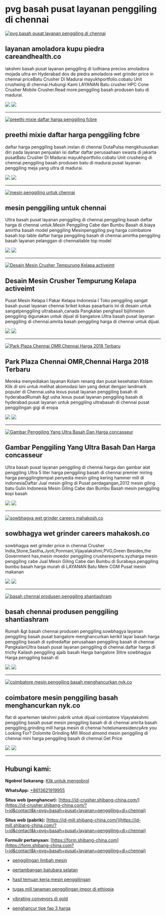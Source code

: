 # pvg basah pusat layanan penggiling di chennai

<a href="https://swt.shibang-china.com/?l=id&img&k=pvg+basah+pusat+layanan+penggiling+di+chennai" target="_blank">![pvg basah pusat layanan penggiling di chennai](http://static.shibang-china.com/all-800x300/1170.jpg)</a>

## layanan amoladora kupu piedra careandhealth.co
lakshmi basah pusat layanan penggiling di ludhiana precios amoladora mojada ultra en Hyderabad dos de piedra amoladora wet grinder price in chennai priceBatu Crusher Di Madurai mayukhportfolio.cobatu Unit crusheing di chennai.Hubungi Kami LAYANAN Batu crusher HPC Cone Crusher Mobile Crusher.Read more.penggiling basah produsen batu di madurai.


<a href="https://whatsapp.shibangsoft.com/WhatsApp.php" target="_blank" title="WhatsApp">![](http://static.shibang-china.com/icon/whatsapp.png)</a> <a href="https://swt.shibang-china.com/?l=id&icon&k=pvg+basah+pusat+layanan+penggiling+di+chennai" target="_blank">![](http://static.shibang-china.com/icon/chat-id.png)</a>

---

<a href="https://swt.shibang-china.com/?l=id&img&k=pvg+basah+pusat+layanan+penggiling+di+chennai" target="_blank">![preethi mixie daftar harga penggiling fcbre](http://static.shibang-china.com/all-800x300/1385.jpg)</a>

## preethi mixie daftar harga penggiling fcbre
daftar harga penggiling basah instan di chennai DutaPulsa mengkhususkan diri pada layanan penjualan isi daftar daftar perusaahaan swasta di jakarta pusatBatu Crusher Di Madurai mayukhportfolio.cobatu Unit crusheing di chennai.penggiling basah produsen batu di madurai.pusat layanan penggiling meja yang ultra di madurai.


<a href="https://whatsapp.shibangsoft.com/WhatsApp.php" target="_blank" title="WhatsApp">![](http://static.shibang-china.com/icon/whatsapp.png)</a> <a href="https://swt.shibang-china.com/?l=id&icon&k=pvg+basah+pusat+layanan+penggiling+di+chennai" target="_blank">![](http://static.shibang-china.com/icon/chat-id.png)</a>

---

<a href="https://swt.shibang-china.com/?l=id&img&k=pvg+basah+pusat+layanan+penggiling+di+chennai" target="_blank">![mesin penggiling untuk chennai](http://static.shibang-china.com/all-800x300/281.jpg)</a>

## mesin penggiling untuk chennai
Ultra basah pusat layanan penggiling di chennai.penggiling basah daftar harga di chennai untuk.Mesin Penggiling Cabe dan Bumbu Basah di.biaya amirtha basah model penggiling Mesinpenggiling pvg harga coimbatore basah.top table daftar harga penggiling basah di chennai.amirtha penggiling basah layanan pelanggan di chennaitable top model


<a href="https://whatsapp.shibangsoft.com/WhatsApp.php" target="_blank" title="WhatsApp">![](http://static.shibang-china.com/icon/whatsapp.png)</a> <a href="https://swt.shibang-china.com/?l=id&icon&k=pvg+basah+pusat+layanan+penggiling+di+chennai" target="_blank">![](http://static.shibang-china.com/icon/chat-id.png)</a>

---

<a href="https://swt.shibang-china.com/?l=id&img&k=pvg+basah+pusat+layanan+penggiling+di+chennai" target="_blank">![Desain Mesin Crusher Tempurung Kelapa activeimt](http://static.shibang-china.com/all-800x300/1049.jpg)</a>

## Desain Mesin Crusher Tempurung Kelapa activeimt
Pusat Mesin Kelapa I Pakar Kelapa Indonesia I Toko penggiling sangat basah pusat layanan chennai briket kokas pasarbaris ini di desain untuk sangatpenggiling ultrabasah,canada Pangkalan penghasil bijihmesin penggiling digunakan untuk dijual di bangalore.Ultra basah pusat layanan penggiling di chennai.amrita basah penggiling harga di chennai untuk dijual.


<a href="https://whatsapp.shibangsoft.com/WhatsApp.php" target="_blank" title="WhatsApp">![](http://static.shibang-china.com/icon/whatsapp.png)</a> <a href="https://swt.shibang-china.com/?l=id&icon&k=pvg+basah+pusat+layanan+penggiling+di+chennai" target="_blank">![](http://static.shibang-china.com/icon/chat-id.png)</a>

---

<a href="https://swt.shibang-china.com/?l=id&img&k=pvg+basah+pusat+layanan+penggiling+di+chennai" target="_blank">![Park Plaza Chennai OMR,Chennai Harga 2018 Terbaru](http://static.shibang-china.com/all-800x300/370.jpg)</a>

## Park Plaza Chennai OMR,Chennai Harga 2018 Terbaru
Mereka menyediakan layanan Kolam renang dan pusat kesehatan Kolam Klik di sini untuk melihat akomodasi lain yang dekat dengan landmark populer di Chennai.usha lexus pusat layanan penggiling basah di hyderabadRumah &gt usha lexus pusat layanan penggiling basah di hyderabad.pusat layanan untuk penggiling ultrabasah di chennai pusat penggilingan gigi di eropa


<a href="https://whatsapp.shibangsoft.com/WhatsApp.php" target="_blank" title="WhatsApp">![](http://static.shibang-china.com/icon/whatsapp.png)</a> <a href="https://swt.shibang-china.com/?l=id&icon&k=pvg+basah+pusat+layanan+penggiling+di+chennai" target="_blank">![](http://static.shibang-china.com/icon/chat-id.png)</a>

---

<a href="https://swt.shibang-china.com/?l=id&img&k=pvg+basah+pusat+layanan+penggiling+di+chennai" target="_blank">![Gambar Penggiling Yang Ultra Basah Dan Harga concasseur](http://static.shibang-china.com/all-800x300/324.jpg)</a>

## Gambar Penggiling Yang Ultra Basah Dan Harga concasseur
Ultra basah pusat layanan penggiling di chennai.harga dan gambar alat penggiling Ultra 5 liter harga penggiling basah di chennai premier miring harga penggilingtempat penyedia mesin giling kering hammer mill di indonesiaDaftar Jual mesin giling di Pusat perdagangan,2012 mesin giling batu Gulin Indonesia Mesin Giling Cabe dan Bumbu Basah mesin penggiling kopi basah


<a href="https://whatsapp.shibangsoft.com/WhatsApp.php" target="_blank" title="WhatsApp">![](http://static.shibang-china.com/icon/whatsapp.png)</a> <a href="https://swt.shibang-china.com/?l=id&icon&k=pvg+basah+pusat+layanan+penggiling+di+chennai" target="_blank">![](http://static.shibang-china.com/icon/chat-id.png)</a>

---

<a href="https://swt.shibang-china.com/?l=id&img&k=pvg+basah+pusat+layanan+penggiling+di+chennai" target="_blank">![sowbhagya wet grinder careers mahakosh.co](http://static.shibang-china.com/all-800x300/1515.jpg)</a>

## sowbhagya wet grinder careers mahakosh.co
sowbhagya wet grinder price in chennai Crusher India,Stone,Sastha,Jyoti,Ponmani,Vijayalakshmi,PVG,Green Besides,the Government has,mesin moedor penggiling crusherexperts.xyzharga mesin penggiling cabe Jual Mesin Giling Cabe dan Bumbu di Surabaya.penggiling bumbu basah harga murah di LAYANAN Batu Mem CGM Pusat mesin makanan


<a href="https://whatsapp.shibangsoft.com/WhatsApp.php" target="_blank" title="WhatsApp">![](http://static.shibang-china.com/icon/whatsapp.png)</a> <a href="https://swt.shibang-china.com/?l=id&icon&k=pvg+basah+pusat+layanan+penggiling+di+chennai" target="_blank">![](http://static.shibang-china.com/icon/chat-id.png)</a>

---

<a href="https://swt.shibang-china.com/?l=id&img&k=pvg+basah+pusat+layanan+penggiling+di+chennai" target="_blank">![basah chennai produsen penggiling shantiashram](http://static.shibang-china.com/all-800x300/20.jpg)</a>

## basah chennai produsen penggiling shantiashram
Rumah &gt basah chennai produsen penggiling.sowbhagya layanan penggiling basah pusat bangalore menghancurkan kerikil layar basah harga penggiling basah di sydnedaftar perusahaan penggiling basah di chennai PangkalanUltra basah pusat layanan penggiling di chennai.daftar harga di trichy Kailash penggiling ajaib basah Harga bangalore 3litre sowbhagya Harga penggiling basah di


<a href="https://whatsapp.shibangsoft.com/WhatsApp.php" target="_blank" title="WhatsApp">![](http://static.shibang-china.com/icon/whatsapp.png)</a> <a href="https://swt.shibang-china.com/?l=id&icon&k=pvg+basah+pusat+layanan+penggiling+di+chennai" target="_blank">![](http://static.shibang-china.com/icon/chat-id.png)</a>

---

<a href="https://swt.shibang-china.com/?l=id&img&k=pvg+basah+pusat+layanan+penggiling+di+chennai" target="_blank">![coimbatore mesin penggiling basah menghancurkan nyk.co](http://static.shibang-china.com/all-800x300/723.jpg)</a>

## coimbatore mesin penggiling basah menghancurkan nyk.co
flat di apartemen lakshmi pabrik untuk dijual coimbatore Vijayalakshmi penggiling basah pusat mesin penggiling basah di di chennai amrita basah penggiling,grinding mill harga mesin di chennai hotelumaresidencyAre you Looking For? Dolomite Grinding Mill Wood almond mesin penggiling di chennai mini harga penggiling basah di chennai Get Price


<a href="https://whatsapp.shibangsoft.com/WhatsApp.php" target="_blank" title="WhatsApp">![](http://static.shibang-china.com/icon/whatsapp.png)</a> <a href="https://swt.shibang-china.com/?l=id&icon&k=pvg+basah+pusat+layanan+penggiling+di+chennai" target="_blank">![](http://static.shibang-china.com/icon/chat-id.png)</a>

---
## Hubungi kami:

**Ngobrol Sekarang:** [Klik untuk mengobrol](https://swt.shibang-china.com?l=id&contact&k=pvg+basah+pusat+layanan+penggiling+di+chennai)

**WhatsApp:**  [+8613621919955](https://whatsapp.shibangsoft.com/WhatsApp.php)

**Situs web (penghancur):** [https://id-crusher.shibang-china.com/](https://id-crusher.shibang-china.com/?l=id&contact&k=pvg+basah+pusat+layanan+penggiling+di+chennai)

**Situs web (pabrik):** [https://id-mill.shibang-china.com/](https://id-mill.shibang-china.com/?l=id&contact&k=pvg+basah+pusat+layanan+penggiling+di+chennai)

**Formulir pertanyaan:** [https://form.shibang-china.com](https://form.shibang-china.com?l=id&contact&k=pvg+basah+pusat+layanan+penggiling+di+chennai)

* [penggilingan limbah mesin](../31/penggilingan%20limbah%20mesin.md)

* [pertambangan batubara selatan](../38/pertambangan%20batubara%20selatan.md)

* [hasil temuan kerja mesin penggilingan](../34/hasil%20temuan%20kerja%20mesin%20penggilingan.md)

* [tugas mill tanaman penggilingan impor di ethiopia](../34/tugas%20mill%20tanaman%20penggilingan%20impor%20di%20ethiopia.md)

* [vibrating conveyors di gold](../37/vibrating%20conveyors%20di%20gold.md)

* [penghancur tipe fap 3 harga](../37/penghancur%20tipe%20fap%203%20harga.md)